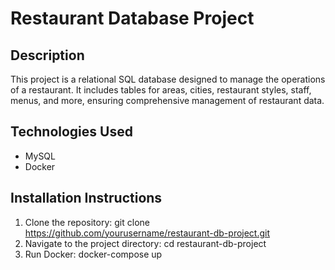 # Restaurant Database Project

## Description
This project is a relational SQL database designed to manage the operations of a restaurant. It includes tables for areas, cities, restaurant styles, staff, menus, and more, ensuring comprehensive management of restaurant data.

## Technologies Used
- MySQL
- Docker

## Installation Instructions
1. Clone the repository:
   git clone https://github.com/yourusername/restaurant-db-project.git
2. Navigate to the project directory:
   cd restaurant-db-project
3. Run Docker:
   docker-compose up


